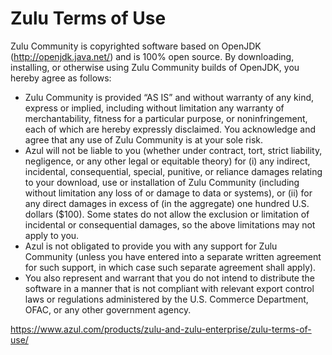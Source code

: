 # Zulu Terms of Use

Zulu Community is copyrighted software based on OpenJDK (<http://openjdk.java.net/>) and is 100% open source.
By downloading, installing, or otherwise using Zulu Community builds of OpenJDK, you hereby agree as follows:

*   Zulu Community is provided “AS IS” and without warranty of any kind, express or implied, including without limitation any warranty of merchantability, fitness for a particular purpose, or noninfringement, each of which are hereby expressly disclaimed.  You acknowledge and agree that any use of Zulu Community is at your sole risk.
*   Azul will not be liable to you (whether under contract, tort, strict liability, negligence, or any other legal or equitable theory) for (i) any indirect, incidental, consequential, special, punitive, or reliance damages relating to your download, use or installation of Zulu Community (including without limitation any loss of or damage to data or systems), or (ii) for any direct damages in excess of (in the aggregate) one hundred U.S. dollars ($100).  Some states do not allow the exclusion or limitation of incidental or consequential damages, so the above limitations may not apply to you.
*   Azul is not obligated to provide you with any support for Zulu Community (unless you have entered into a separate written agreement for such support, in which case such separate agreement shall apply).
*   You also represent and warrant that you do not intend to distribute the software in a manner that is not compliant with relevant export control laws or regulations administered by the U.S. Commerce Department, OFAC, or any other government agency.

<https://www.azul.com/products/zulu-and-zulu-enterprise/zulu-terms-of-use/>
